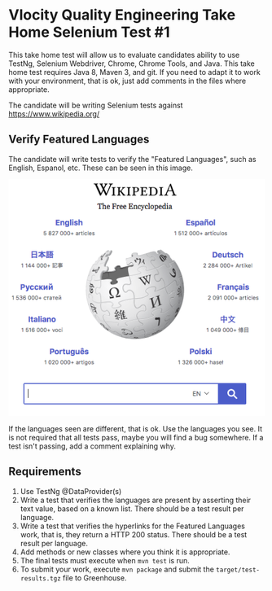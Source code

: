 # Vlocity Quality Engineering Take Home Selenium Test #1

This take home test will allow us to evaluate candidates ability to use TestNg, Selenium Webdriver, Chrome, Chrome Tools, and Java.
This take home test requires Java 8, Maven 3, and git.  If you need to adapt it to work with your environment, that is ok, just add comments in the files where appropriate.

The candidate will be writing Selenium tests against https://www.wikipedia.org/

## Verify Featured Languages
The candidate will write tests to verify the "Featured Languages", such as English, Espanol, etc.  These can be seen in this image.

![Wikipedia Image](images/wikipedia-languages.png)

If the languages seen are different, that is ok.  Use the languages you see.
It is not required that all tests pass, maybe you will find a bug somewhere.  If a test isn't passing, add a comment explaining why.

## Requirements

1. Use TestNg @DataProvider(s)
1. Write a test that verifies the languages are present by asserting their text value, based on a known list.  There should be a test result per language.
1. Write a test that verifies the hyperlinks for the Featured Languages work, that is, they return a HTTP 200 status.  There should be a test result per language.
1. Add methods or new classes where you think it is appropriate.
1. The final tests must execute when `mvn test` is run.
1. To submit your work, execute `mvn package` and submit the `target/test-results.tgz` file to Greenhouse.






